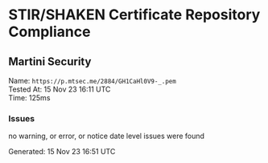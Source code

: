 # STIR/SHAKEN Certificate Repository Compliance

## Martini Security

Name: `https://p.mtsec.me/2884/GH1CaHl0V9-_.pem`\
Tested At: 15 Nov 23 16:11 UTC\
Time: 125ms

### Issues

no warning, or error, or notice date level issues were found

Generated: 15 Nov 23 16:51 UTC